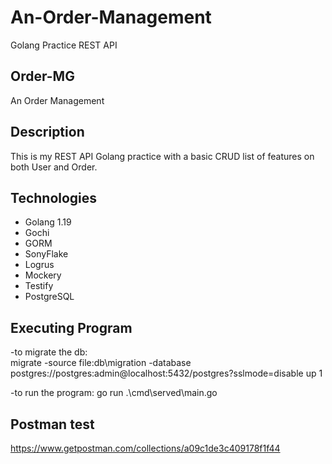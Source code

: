 # An-Order-Management
Golang Practice REST API

## Order-MG
An Order Management

## Description
This is my REST API Golang practice with a basic CRUD list of features on both User and Order. 

## Technologies
- Golang 1.19
- Gochi 
- GORM 
- SonyFlake
- Logrus
- Mockery
- Testify
- PostgreSQL

## Executing Program
-to migrate the db:  
migrate -source file:db\migration -database postgres://postgres:admin@localhost:5432/postgres?sslmode=disable up 1

-to run the program: 
go run .\cmd\served\main.go

## Postman test
https://www.getpostman.com/collections/a09c1de3c409178f1f44

####
